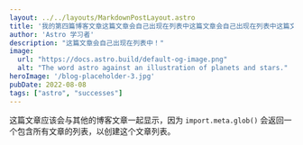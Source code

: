 ```yaml
---
layout: ../../layouts/MarkdownPostLayout.astro
title: '我的第四篇博客文章这篇文章会自己出现在列表中这篇文章会自己出现在列表中这篇文章会自己出现在列表中'
author: 'Astro 学习者'
description: "这篇文章会自己出现在列表中！"
image:
  url: "https://docs.astro.build/default-og-image.png"
  alt: "The word astro against an illustration of planets and stars."
heroImage: '/blog-placeholder-3.jpg'
pubDate: 2022-08-08
tags: ["astro", "successes"]
---
```

这篇文章应该会与其他的博客文章一起显示，因为 `import.meta.glob()` 会返回一个包含所有文章的列表，以创建这个文章列表。